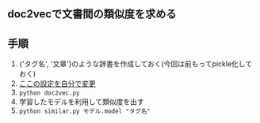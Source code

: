 ## doc2vecで文書間の類似度を求める

## 手順
1. {'タグ名', '文章'}のような辞書を作成しておく(今回は前もってpickle化しておく)
1. [ここの設定を自分で変更](https://github.com/mergitto/word-similarity-python/blob/master/doc2vec/doc2vec.py#L11)
1. `python doc2vec.py`
1. 学習したモデルを利用して類似度を出す
  1.  `python similar.py モデル.model "タグ名"`
